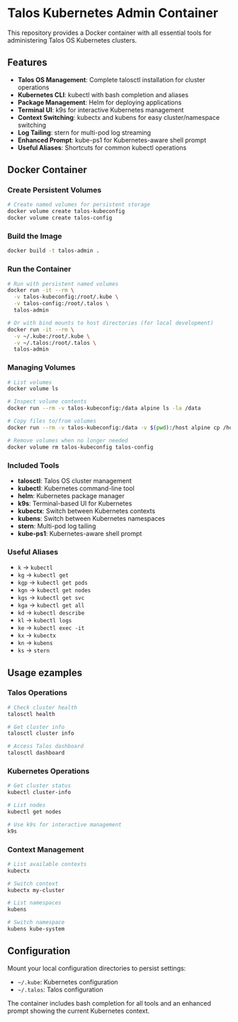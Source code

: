 # Talos Kubernetes Admin Container

This repository provides a Docker container with all essential tools for administering Talos OS Kubernetes clusters.

## Features

- **Talos OS Management**: Complete talosctl installation for cluster operations
- **Kubernetes CLI**: kubectl with bash completion and aliases
- **Package Management**: Helm for deploying applications
- **Terminal UI**: k9s for interactive Kubernetes management
- **Context Switching**: kubectx and kubens for easy cluster/namespace switching
- **Log Tailing**: stern for multi-pod log streaming
- **Enhanced Prompt**: kube-ps1 for Kubernetes-aware shell prompt
- **Useful Aliases**: Shortcuts for common kubectl operations

## Docker Container

### Create Persistent Volumes

```bash
# Create named volumes for persistent storage
docker volume create talos-kubeconfig
docker volume create talos-config
```

### Build the Image

```bash
docker build -t talos-admin .
```

### Run the Container

```bash
# Run with persistent named volumes
docker run -it --rm \
  -v talos-kubeconfig:/root/.kube \
  -v talos-config:/root/.talos \
  talos-admin

# Or with bind mounts to host directories (for local development)
docker run -it --rm \
  -v ~/.kube:/root/.kube \
  -v ~/.talos:/root/.talos \
  talos-admin
```

### Managing Volumes

```bash
# List volumes
docker volume ls

# Inspect volume contents
docker run --rm -v talos-kubeconfig:/data alpine ls -la /data

# Copy files to/from volumes
docker run --rm -v talos-kubeconfig:/data -v $(pwd):/host alpine cp /host/config /data/

# Remove volumes when no longer needed
docker volume rm talos-kubeconfig talos-config
```

### Included Tools

- **talosctl**: Talos OS cluster management
- **kubectl**: Kubernetes command-line tool
- **helm**: Kubernetes package manager
- **k9s**: Terminal-based UI for Kubernetes
- **kubectx**: Switch between Kubernetes contexts
- **kubens**: Switch between Kubernetes namespaces
- **stern**: Multi-pod log tailing
- **kube-ps1**: Kubernetes-aware shell prompt

### Useful Aliases

- `k` → `kubectl`
- `kg` → `kubectl get`
- `kgp` → `kubectl get pods`
- `kgn` → `kubectl get nodes`
- `kgs` → `kubectl get svc`
- `kga` → `kubectl get all`
- `kd` → `kubectl describe`
- `kl` → `kubectl logs`
- `ke` → `kubectl exec -it`
- `kx` → `kubectx`
- `kn` → `kubens`
- `ks` → `stern`

## Usage ezamples

### Talos Operations
```bash
# Check cluster health
talosctl health

# Get cluster info
talosctl cluster info

# Access Talos dashboard
talosctl dashboard
```

### Kubernetes Operations
```bash
# Get cluster status
kubectl cluster-info

# List nodes
kubectl get nodes

# Use k9s for interactive management
k9s
```

### Context Management
```bash
# List available contexts
kubectx

# Switch context
kubectx my-cluster

# List namespaces
kubens

# Switch namespace
kubens kube-system
```

## Configuration

Mount your local configuration directories to persist settings:

- `~/.kube`: Kubernetes configuration
- `~/.talos`: Talos configuration

The container includes bash completion for all tools and an enhanced prompt showing the current Kubernetes context.